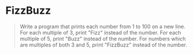 # FizzBuzz

>Write a program that prints each number from 1 to 100 on a new line. 
>For each multiple of 3, print "Fizz" instead of the number. 
>For each multiple of 5, print "Buzz" instead of the number. 
>For numbers which are multiples of both 3 and 5, print "FizzBuzz" instead of the number.
